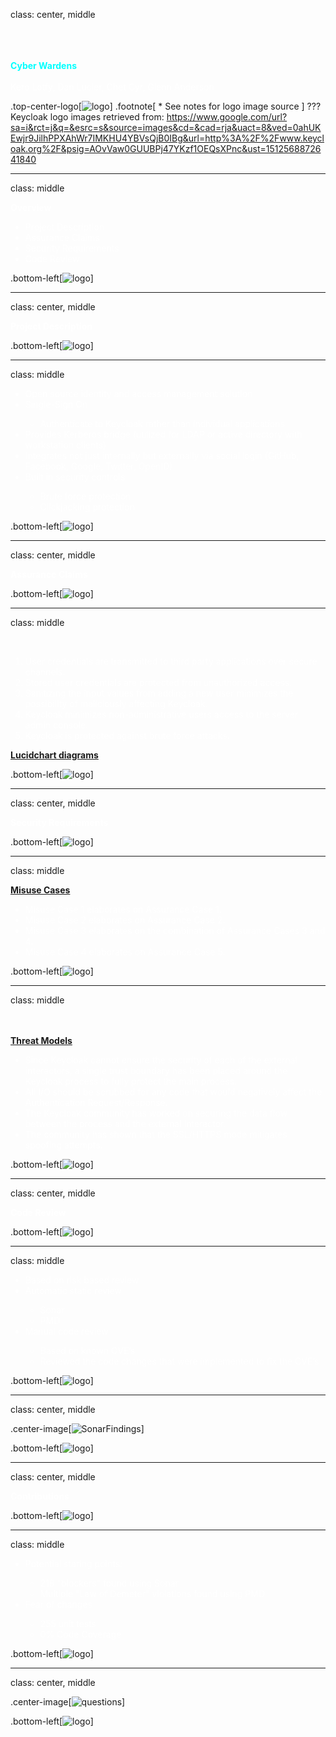 class: center, middle 

  <br><br><br><strong><span style="color:aqua;">Cyber Wardens</strong></span>
  <br><br><span style="color:white;">Kero Lotfy, Dan Lucier, Chet Cyr, Glenn Anderson</span>

  
.top-center-logo[![logo](https://daniellucier.github.io/CYBER8420-SemesterProject/misc/slides/images/keycloak_logo.png)]
.footnote[
\* See notes for logo image source
]
???
Keycloak logo images retrieved from: https://www.google.com/url?sa=i&rct=j&q=&esrc=s&source=images&cd=&cad=rja&uact=8&ved=0ahUKEwjr9JilhPPXAhWr7IMKHU4YBVsQjB0IBg&url=http%3A%2F%2Fwww.keycloak.org%2F&psig=AOvVaw0GUUBPj47YKzf1OEQsXPnc&ust=1512568872641840

---
class: middle

<span style="color:white">
  <strong>Overview</strong>
  <ul>
    <li style="color:white;">Project Description</li>
    <li style="color:white;">Assurance Claims</li>
    <li style="color:white;">Security Requirements</li>
    <li style="color:white;">Code Review</li>
  </ul>
</span>

.bottom-left[![logo](https://daniellucier.github.io/CYBER8420-SemesterProject/misc/slides/images/keycloak_logo.png)]

---
class: center, middle

<span style="color:white">
  <strong>Project Description</strong>
</span>

.bottom-left[![logo](https://daniellucier.github.io/CYBER8420-SemesterProject/misc/slides/images/keycloak_logo.png)]

---
class: middle
  <br>
  <ul>
    <li style="color:white;">Open source identity and access management solution</li>
    <li style="color:white;">Single-Sign On</li>
    <ul "list-style-type: circle">
      <li style="color:white;">Authenticate to Keycloak rather than individual applications</li>
    </ul>
    <li style="color:white;">Provides Kerberos bridge (utilized for LDAP or active directory with workstation clients)</li>
    <li style="color:white;">Integrates not just internally but externally via social login (GitHub, Facebook, Google, Twitter, OpenID)</li>
    <li style="color:white;">Built in security controls</li>
    <ul "list-style-type: circle">
      <li style="color:white;">Brute force protection</li>
      <li style="color:white;">Clickjacking protection</li>
    </ul>
  </ul>

.bottom-left[![logo](https://daniellucier.github.io/CYBER8420-SemesterProject/misc/slides/images/keycloak_logo.png)]

---
class: center, middle

<span style="color:white">
  <strong>Assurance Claims</strong>
</span>

.bottom-left[![logo](https://daniellucier.github.io/CYBER8420-SemesterProject/misc/slides/images/keycloak_logo.png)]

---
class: middle

<br>
<ol>
  <li style="color:white;">User credentials are transmitted to third party applications over secure channels.</li>
  <li style="color:white;">Stored user credentials are protected from unauthorized access.</li>
  <li style="color:white;">Sanitizing the input values from adding a new user minimizes the possibility of maliciously affecting Keycloak.</li>
  <li style="color:white;">Keycloak minimizes non-administrative users access to the server admin console.</li>
  <li style="color:white;">Keycloak is protected against brute force attacks.</li>
</ol>
<a href="https://www.lucidchart.com/documents/view/ba3f2ae5-7929-458f-850b-925295860062"><strong>Lucidchart diagrams</strong>   </a>
    
.bottom-left[![logo](https://daniellucier.github.io/CYBER8420-SemesterProject/misc/slides/images/keycloak_logo.png)]

---
class: center, middle

<span style="color:white">
  <strong>Security Requirements</strong>
</span>

.bottom-left[![logo](https://daniellucier.github.io/CYBER8420-SemesterProject/misc/slides/images/keycloak_logo.png)]

---
class: middle

<a href="https://www.lucidchart.com/documents/view/e31604af-862d-434b-a74c-e7850cc35a5d"><strong>Misuse Cases</strong></a>
<ul>
  <li style="color:white;">Misuse Case 1 elaborates on Assurance Case 1.</li>
  <li style="color:white;">Misuse Case 2 elaborates on Assurance Case 2.</li>
  <li style="color:white;">Misuse Case 3 elaborates on the combination of Assurance Cases 3 and 4.</li>
  <li style="color:white;">Misuse Case 4 elaborates on Assurance Case 5.</li>
</ul>

.bottom-left[![logo](https://daniellucier.github.io/CYBER8420-SemesterProject/misc/slides/images/keycloak_logo.png)]

---
class: middle

<br><br>
<a href="https://daniellucier.github.io/CYBER8420-SemesterProject/ThreatModels/TMT2016Docs/Keycloak-Threat-Model.htm"><strong>Threat Models</strong></a>
<ul>
  <li style="color:white;">Since Keycloak cannot ensure the security of each of the external interactors, a single trust boundary has been placed around the Keycloak process to fully protect the main process.</li>
  <li style="color:white;">All I/O should be scrubbed for any code that would negatively affect the Authentication Request/Response.</li> 
  <li style="color:white;">The Keycloak community has worked on securing the data flow between the process and the external interactor.</li>
  <li style="color:white;">The community has shown that the SSL/HTTPS mode mitigates spoofing attempts.</li>
</ul>

.bottom-left[![logo](https://daniellucier.github.io/CYBER8420-SemesterProject/misc/slides/images/keycloak_logo.png)]

---
class: center, middle

<span style="color:white">
  <strong>Code Review</strong>
</span>

.bottom-left[![logo](https://daniellucier.github.io/CYBER8420-SemesterProject/misc/slides/images/keycloak_logo.png)]

---
class: middle

<ul>
  <li style="color:white;">Based on risk based review</li>
  <li style="color:white;">Automatic static review</li>
   <ul "list-style-type: circle">
     <li style="color:white;">Sonar</li>
     <li style="color:white;">PMD</li>
  </ul>
  <li style="color:white;">Manual code review</li>
  <ul "list-style-type: circle">
    <li style="color:white;">Based on known CVE’s</li>
    <li style="color:white;">Reviewed the code changes that were implemented to fix the CVE’s</li>
  </ul>
</ul>
  
.bottom-left[![logo](https://daniellucier.github.io/CYBER8420-SemesterProject/misc/slides/images/keycloak_logo.png)]

---
class: center, middle

.center-image[![SonarFindings](https://daniellucier.github.io/CYBER8420-SemesterProject/CodeAnalysis/SonarKeyCloakFindings.PNG)]

.bottom-left[![logo](https://daniellucier.github.io/CYBER8420-SemesterProject/misc/slides/images/keycloak_logo.png)]

---
class: center, middle

<span style="color:white">
  <strong>Contributions</strong>
</span>

.bottom-left[![logo](https://daniellucier.github.io/CYBER8420-SemesterProject/misc/slides/images/keycloak_logo.png)]

---
class: middle

<ul>
  <li style="color:white;">Potential staring points:</li>
  <ul "list-style-type: circle">
    <li style="color:white;">218 "blockers" found using Sonar</li>
    <li style="color:white;">Multiple "Law of Demeter" violations found using PMD</li>
  </ul>
  <li style="color:white;">Fear of changes</li>
  <ul "list-style-type: circle">
    <li style="color:white;">255 unit tests</li>
    <li style="color:white;">0% Code Coverage</li>
  </ul>
</ul>

.bottom-left[![logo](https://daniellucier.github.io/CYBER8420-SemesterProject/misc/slides/images/keycloak_logo.png)]

---
class: center, middle

.center-image[![questions](https://daniellucier.github.io/CYBER8420-SemesterProject/misc/slides/images/questions.png)]

.bottom-left[![logo](https://daniellucier.github.io/CYBER8420-SemesterProject/misc/slides/images/keycloak_logo.png)]



    



